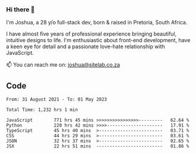### Hi there 👋

I'm Joshua, a 28 y/o full-stack dev, born & raised in Pretoria, South Africa. 

I have almost five years of professional experience bringing beautiful, intuitive designs to life. I'm enthusiastic about front-end development, have a keen eye for detail and a passionate love-hate relationship with JavaScript.

📫 You can reach me on: joshua@sitelab.co.za

## **Code**

<!--START_SECTION:waka-->

```text
From: 31 August 2021 - To: 01 May 2023

Total Time: 1,232 hrs 1 min

JavaScript        771 hrs 45 mins >>>>>>>>>>>>>>>>---------   62.64 %
Python            220 hrs 42 mins >>>>---------------------   17.91 %
TypeScript        45 hrs 40 mins  >------------------------   03.71 %
CSS               44 hrs 29 mins  >------------------------   03.61 %
JSON              32 hrs 37 mins  >------------------------   02.65 %
JSX               22 hrs 51 mins  -------------------------   01.86 %
```

<!--END_SECTION:waka-->
